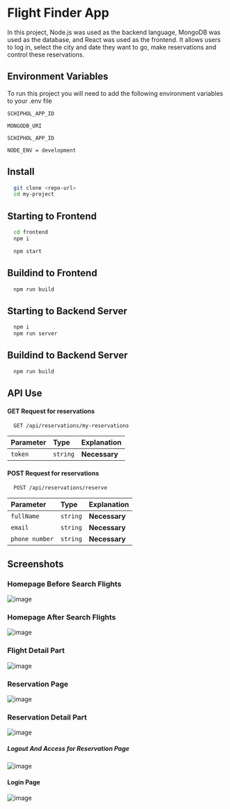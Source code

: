 # Flight Finder App

In this project, Node.js was used as the backend language, MongoDB was used as the database, and React was used as the frontend. It allows users to log in, select the city and date they want to go, make reservations and control these reservations.

## Environment Variables

To run this project you will need to add the following environment variables to your .env file

`SCHIPHOL_APP_ID`

`MONGODB_URI`

`SCHIPHOL_APP_ID`

`NODE_ENV = development`

## Install

```bash
  git clone <repo-url>
  cd my-project
```

## Starting to Frontend

```bash
  cd frontend
  npm i
```

```bash
  npm start
```

## Buildind to Frontend

```bash
  npm run build
```

## Starting to Backend Server

```bash
  npm i
  npm run server
```

## Buildind to Backend Server

```bash
  npm run build
```

## API Use

#### GET Request for reservations

```http
  GET /api/reservations/my-reservations
```

| Parameter | Type     | Explanation   |
| :-------- | :------- | :------------ |
| `token`   | `string` | **Necessary** |

#### POST Request for reservations

```http
  POST /api/reservations/reserve
```

| Parameter      | Type     | Explanation   |
| :------------- | :------- | :------------ |
| `fullName`     | `string` | **Necessary** |
| `email`        | `string` | **Necessary** |
| `phone number` | `string` | **Necessary** |

## Screenshots

### Homepage Before Search Flights

![image](https://r.resimlink.com/nqP35lSJ0b.png)

### Homepage After Search Flights

![image](https://r.resimlink.com/sM9LOPj0-V6.png)

### Flight Detail Part

![image](https://r.resimlink.com/FU2wbsj7kY.png)
### Reservation Page

![image](https://r.resimlink.com/2eEJd_Yb7Uig.png)

### Reservation Detail Part

![image](https://r.resimlink.com/3nSXjA1xs.png)
##### Logout And Access for Reservation Page

![image](https://r.resimlink.com/Lc7AdfvDwjS.png)
#### Login Page

![image](https://r.resimlink.com/txXz82wyH.png)

